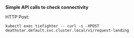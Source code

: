 **Simple API calls to check connectivity**

HTTP Post: 
```
kubectl exec tiefighter -- curl -s -XPOST deathstar.default.svc.cluster.local/v1/request-landing
```
